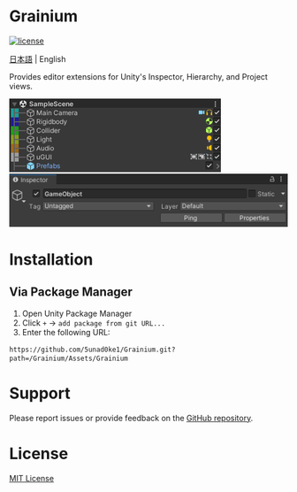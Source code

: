 # Grainium

[![license](https://img.shields.io/badge/LICENSE-MIT-green.svg)](LICENSE)

[日本語](README_JA.md) | English

Provides editor extensions for Unity's Inspector, Hierarchy, and Project views.

![](ScreenShot.png)
![](ScreenShot2.png)

# Installation

## Via Package Manager
1. Open Unity Package Manager
2. Click `+` → `add package from git URL...`
3. Enter the following URL:

```
https://github.com/5unad0ke1/Grainium.git?path=/Grainium/Assets/Grainium
```

# Support

Please report issues or provide feedback on the [GitHub repository](https://github.com/5unad0ke1/Grainium).

# License

[MIT License](LICENSE)